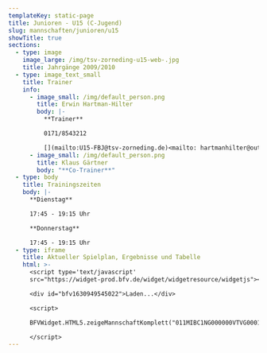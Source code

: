 ```yaml
---
templateKey: static-page
title: Junioren - U15 (C-Jugend)
slug: mannschaften/junioren/u15
showTitle: true
sections:
  - type: image
    image_large: /img/tsv-zorneding-u15-web-.jpg
    title: Jahrgänge 2009/2010
  - type: image_text_small
    title: Trainer
    info:
      - image_small: /img/default_person.png
        title: Erwin Hartman-Hilter
        body: |-
          **Trainer**

          0171/8543212

          [](mailto:U15-FBJ@tsv-zorneding.de)<mailto: hartmanhilter@outlook.de>
      - image_small: /img/default_person.png
        title: Klaus Gärtner
        body: "**Co-Trainer**"
  - type: body
    title: Trainingszeiten
    body: |-
      **Dienstag**

      17:45 - 19:15 Uhr

      **Donnerstag**

      17:45 - 19:15 Uhr
  - type: iframe
    title: Aktueller Spielplan, Ergebnisse und Tabelle
    html: >-
      <script type='text/javascript'
      src="https://widget-prod.bfv.de/widget/widgetresource/widgetjs"></script>

      <div id="bfv1630949545022">Laden...</div>

      <script>

      BFVWidget.HTML5.zeigeMannschaftKomplett("011MIBC1NG000000VTVG0001VTR8C1K7", "bfv1630949545022", { height: "800", width: "350", selectedTab:BFVWidget.HTML5.mannschaftTabs.spiele, colorResults: "undefined" , colorNav: "undefined" , colorClubName : "undefined" , backgroundNav: "undefined"});

      </script>
---
```

